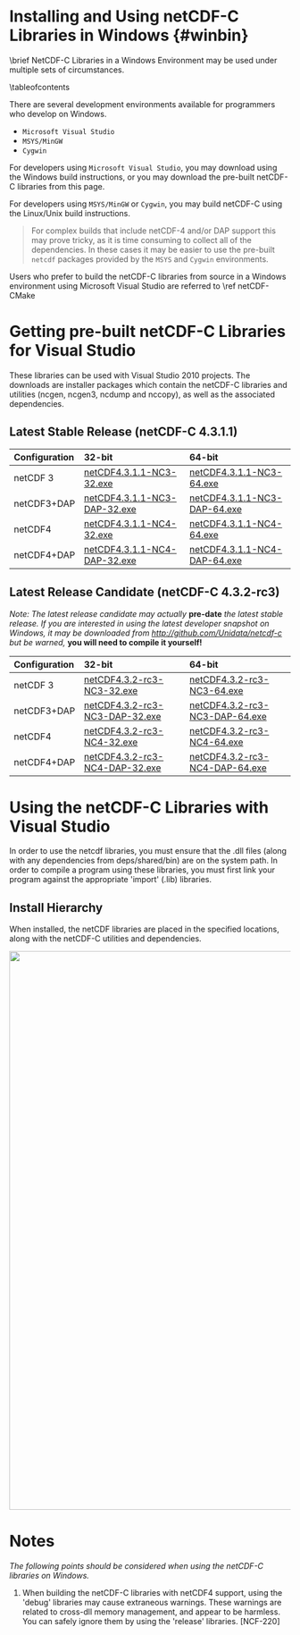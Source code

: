 Installing and Using netCDF-C Libraries in Windows {#winbin}
==================================================

\brief NetCDF-C Libraries in a Windows Environment may be used under multiple sets of circumstances.



\tableofcontents

There are several development environments available for programmers who develop on Windows. 

* `Microsoft Visual Studio `
* `MSYS/MinGW`
* `Cygwin`

For developers using `Microsoft Visual Studio`, you may download using the Windows build instructions, or you may download the pre-built netCDF-C libraries from this page.

For developers using `MSYS/MinGW` or `Cygwin`, you may build netCDF-C using the Linux/Unix build instructions.  

> For complex builds that include netCDF-4 and/or DAP support this may prove tricky, as it is time consuming to collect all of the dependencies.  In these cases it may be easier to use the pre-built `netcdf` packages provided by the `MSYS` and `Cygwin` environments.

Users who prefer to build the netCDF-C libraries from source in a Windows environment using Microsoft Visual Studio are referred to \ref netCDF-CMake

# Getting pre-built netCDF-C Libraries for Visual Studio

These libraries can be used with Visual Studio 2010 projects.  The downloads are installer packages which contain the netCDF-C libraries and utilities (ncgen, ncgen3, ncdump and nccopy), as well as the associated dependencies.  

## Latest Stable Release (netCDF-C 4.3.1.1)

Configuration		| 32-bit 						| 64-bit |
:-------------------|:--------							|:-------|
netCDF 3		| [netCDF4.3.1.1-NC3-32.exe][r1]		| [netCDF4.3.1.1-NC3-64.exe][r5] 
netCDF3+DAP		| [netCDF4.3.1.1-NC3-DAP-32.exe][r2]	| [netCDF4.3.1.1-NC3-DAP-64.exe][r6]
netCDF4			| [netCDF4.3.1.1-NC4-32.exe][r3]		| [netCDF4.3.1.1-NC4-64.exe][r7]
netCDF4+DAP		| [netCDF4.3.1.1-NC4-DAP-32.exe][r4]	| [netCDF4.3.1.1-NC4-DAP-64.exe][r8]



## Latest Release Candidate (netCDF-C 4.3.2-rc3)

*Note: The latest release candidate may actually* **pre-date** *the latest stable release.  If you are interested in using the latest developer snapshot on Windows, it  may be downloaded from http://github.com/Unidata/netcdf-c but be warned,* **you will need to compile it yourself!**

Configuration		| 32-bit 						| 64-bit |
:-------------------|:--------							|:-------|
netCDF 3		| [netCDF4.3.2-rc3-NC3-32.exe][rc1]		| [netCDF4.3.2-rc3-NC3-64.exe][rc6] 
netCDF3+DAP		| [netCDF4.3.2-rc3-NC3-DAP-32.exe][rc2]	| [netCDF4.3.2-rc3-NC3-DAP-64.exe][rc6]
netCDF4			| [netCDF4.3.2-rc3-NC4-32.exe][rc3]		| [netCDF4.3.2-rc3-NC4-64.exe][rc7]
netCDF4+DAP		| [netCDF4.3.2-rc3-NC4-DAP-32.exe][rc4]	| [netCDF4.3.2-rc3-NC4-DAP-64.exe][rc8]

# Using the netCDF-C Libraries with Visual Studio
In order to use the netcdf libraries, you must ensure that the .dll files (along with any dependencies from deps/shared/bin) are on the system path. In order to compile a program using these libraries, you must first link your program against the appropriate 'import' (.lib) libraries.  

## Install Hierarchy

When installed, the netCDF libraries are placed in the specified locations, along with the netCDF-C utilities and dependencies.

<center>
<IMG SRC="InstallTreeWindows.png" width="1000"/>
</center>

# Notes

*The following points should be considered when using the netCDF-C libraries on Windows.*

1. When building the netCDF-C libraries with netCDF4 support, using the 'debug' libraries may cause extraneous warnings. These warnings are related to cross-dll memory management, and appear to be harmless. You can safely ignore them by using the 'release' libraries. [NCF-220]


[r1]: http://www.unidata.ucar.edu/netcdf/win_netcdf/netCDF4.3.1.1-NC3-32.exe
[r2]: http://www.unidata.ucar.edu/netcdf/win_netcdf/netCDF4.3.1.1-NC3-DAP-32.exe
[r3]: http://www.unidata.ucar.edu/netcdf/win_netcdf/netCDF4.3.1.1-NC4-32.exe
[r4]: http://www.unidata.ucar.edu/netcdf/win_netcdf/netCDF4.3.1.1-NC4-DAP-32.exe
[r5]: http://www.unidata.ucar.edu/netcdf/win_netcdf/netCDF4.3.1.1-NC3-64.exe
[r6]: http://www.unidata.ucar.edu/netcdf/win_netcdf/netCDF4.3.1.1-NC3-DAP-64.exe
[r7]: http://www.unidata.ucar.edu/netcdf/win_netcdf/netCDF4.3.1.1-NC4-64.exe
[r8]: http://www.unidata.ucar.edu/netcdf/win_netcdf/netCDF4.3.1.1-NC4-DAP-64.exe


[rc1]: http://www.unidata.ucar.edu/netcdf/win_netcdf/netCDF4.3.2-rc3-NC3-32.exe
[rc2]: http://www.unidata.ucar.edu/netcdf/win_netcdf/netCDF4.3.2-rc3-NC3-DAP-32.exe
[rc3]: http://www.unidata.ucar.edu/netcdf/win_netcdf/netCDF4.3.2-rc3-NC4-32.exe
[rc4]: http://www.unidata.ucar.edu/netcdf/win_netcdf/netCDF4.3.2-rc3-NC4-DAP-32.exe
[rc6]: http://www.unidata.ucar.edu/netcdf/win_netcdf/netCDF4.3.2-rc3-NC3-64.exe
[rc6]: http://www.unidata.ucar.edu/netcdf/win_netcdf/netCDF4.3.2-rc3-NC3-DAP-64.exe
[rc7]: http://www.unidata.ucar.edu/netcdf/win_netcdf/netCDF4.3.2-rc3-NC4-64.exe
[rc8]: http://www.unidata.ucar.edu/netcdf/win_netcdf/netCDF4.3.2-rc3-NC4-DAP-64.exe

